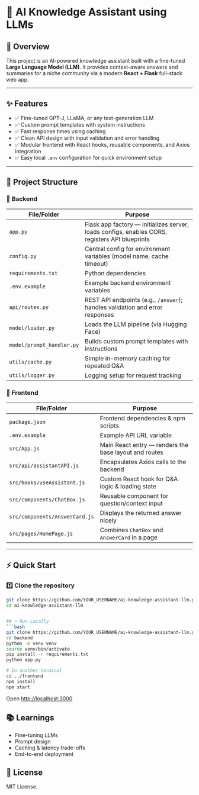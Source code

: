 # 🧠 AI Knowledge Assistant using LLMs

## 🚀 Overview
This project is an AI-powered knowledge assistant built with a fine-tuned **Large Language Model (LLM)**. It provides context-aware answers and summaries for a niche community via a modern **React + Flask** full-stack web app.

---

## ✨ Features
- ✅ Fine-tuned GPT-J, LLaMA, or any text-generation LLM
- ✅ Custom prompt templates with system instructions
- ✅ Fast response times using caching
- ✅ Clean API design with input validation and error handling
- ✅ Modular frontend with React hooks, reusable components, and Axios integration
- ✅ Easy local `.env` configuration for quick environment setup

---

## 📂 Project Structure

### 📁 **Backend**
| File/Folder | Purpose |
| ----------- | ------- |
| `app.py` | Flask app factory — initializes server, loads configs, enables CORS, registers API blueprints |
| `config.py` | Central config for environment variables (model name, cache timeout) |
| `requirements.txt` | Python dependencies |
| `.env.example` | Example backend environment variables |
| `api/routes.py` | REST API endpoints (e.g., `/answer`); handles validation and error responses |
| `model/loader.py` | Loads the LLM pipeline (via Hugging Face) |
| `model/prompt_handler.py` | Builds custom prompt templates with instructions |
| `utils/cache.py` | Simple in-memory caching for repeated Q&A |
| `utils/logger.py` | Logging setup for request tracking |

### 📁 **Frontend**
| File/Folder | Purpose |
| ----------- | ------- |
| `package.json` | Frontend dependencies & npm scripts |
| `.env.example` | Example API URL variable |
| `src/App.js` | Main React entry — renders the base layout and routes |
| `src/api/assistantAPI.js` | Encapsulates Axios calls to the backend |
| `src/hooks/useAssistant.js` | Custom React hook for Q&A logic & loading state |
| `src/components/ChatBox.js` | Reusable component for question/context input |
| `src/components/AnswerCard.js` | Displays the returned answer nicely |
| `src/pages/HomePage.js` | Combines `ChatBox` and `AnswerCard` in a page |

---

## ⚡️ Quick Start

### 1️⃣ **Clone the repository**
```bash
git clone https://github.com/YOUR_USERNAME/ai-knowledge-assistant-llm.git
cd ai-knowledge-assistant-llm


## ⚡️ Run Locally
```bash
git clone https://github.com/YOUR_USERNAME/ai-knowledge-assistant-llm.git
cd backend
python -m venv venv
source venv/bin/activate
pip install -r requirements.txt
python app.py

# In another terminal
cd ../frontend
npm install
npm start
```
Open [http://localhost:3000](http://localhost:3000)

## 📚 Learnings
- Fine-tuning LLMs
- Prompt design
- Caching & latency trade-offs
- End-to-end deployment

## 📜 License
MIT License.
